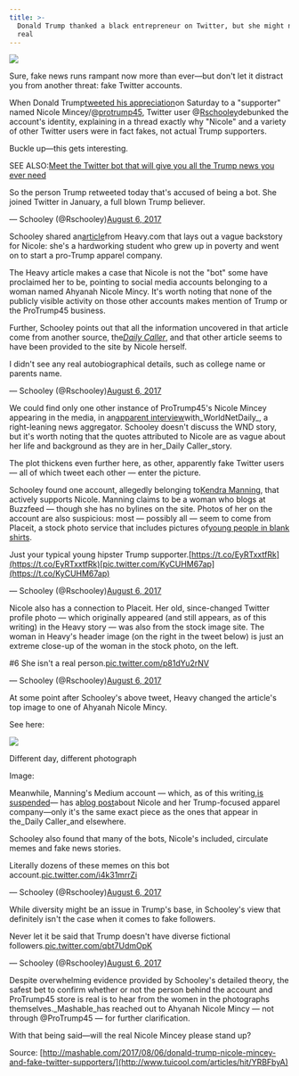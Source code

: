 ```yaml
---
title: >-
  Donald Trump thanked a black entrepreneur on Twitter, but she might not be
  real
---
```


![](http://img0.tuicool.com/JZRNZnb.jpg!web)

Sure, fake news runs rampant now more than ever—but don't let it distract you from another threat: fake Twitter accounts.

When Donald Trump[tweeted his appreciation](https://twitter.com/realDonaldTrump/status/893970139565129730)on Saturday to a "supporter" named Nicole Mincey/@[protrump45](https://twitter.com/Protrump45), Twitter user @[Rschooley](https://twitter.com/Rschooley)debunked the account's identity, explaining in a thread exactly why "Nicole" and a variety of other Twitter users were in fact fakes, not actual Trump supporters. 

Buckle up—this gets interesting.

SEE ALSO:[Meet the Twitter bot that will give you all the Trump news you ever need](http://mashable.com/2017/07/28/trumpsalert-twitter-account-trumps/)

So the person Trump retweeted today that's accused of being a bot. She joined Twitter in January, a full blown Trump believer.

— Schooley \(@Rschooley\)[August 6, 2017](https://twitter.com/Rschooley/status/894061672146411521)

Schooley shared an[article](https://heavy.com/news/2017/08/nicole-mincey-trump-store-new-jersey-who-is-gear-twitter-bio/)from Heavy.com that lays out a vague backstory for Nicole: she's a hardworking student who grew up in poverty and went on to start a pro-Trump apparel company. 

The Heavy article makes a case that Nicole is not the "bot" some have proclaimed her to be, pointing to social media accounts belonging to a woman named Ahyanah Nicole Mincy. It's worth noting that none of the publicly visible activity on those other accounts makes mention of Trump or the ProTrump45 business.

Further, Schooley points out that all the information uncovered in that article come from another source, the[_Daily Caller_](http://dailycaller.com/2017/06/05/protrump45-black-pro-trump-conservative-begins-pro-trump-empire/), and that other article seems to have been provided to the site by Nicole herself. 

I didn't see any real autobiographical details, such as college name or parents name.

— Schooley \(@Rschooley\)[August 6, 2017](https://twitter.com/Rschooley/status/894062907033505794)

We could find only one other instance of ProTrump45's Nicole Mincey appearing in the media, in an[apparent interview](http://www.wnd.com/2017/05/black-liberal-woman-dumps-obama-to-run-trump-store/)with_WorldNetDaily_, a right-leaning news aggregator. Schooley doesn't discuss the WND story, but it's worth noting that the quotes attributed to Nicole are as vague about her life and background as they are in her_Daily Caller_story.

The plot thickens even further here, as other, apparently fake Twitter users — all of which tweet each other — enter the picture.

Schooley found one account, allegedly belonging to[Kendra Manning](https://twitter.com/Kendra_manii), that actively supports Nicole. Manning claims to be a woman who blogs at Buzzfeed — though she has no bylines on the site. Photos of her on the account are also suspicious: most — possibly all — seem to come from Placeit, a stock photo service that includes pictures of[young people in blank shirts](https://blog.placeit.net/gorgeous-women-t-shirt-mockups/). 

Just your typical young hipster Trump supporter.[https://t.co/EyRTxxtfRk](https://t.co/EyRTxxtfRk)[pic.twitter.com/KyCUHM67ap](https://t.co/KyCUHM67ap)

— Schooley \(@Rschooley\)[August 6, 2017](https://twitter.com/Rschooley/status/894067731741384704)

Nicole also has a connection to Placeit. Her old, since-changed Twitter profile photo — which originally appeared \(and still appears, as of this writing\) in the Heavy story — was also from the stock image site. The woman in Heavy's header image \(on the right in the tweet below\) is just an extreme close-up of the woman in the stock photo, on the left.

\#6 She isn't a real person.[pic.twitter.com/p81dYu2rNV](https://t.co/p81dYu2rNV)

— Schooley \(@Rschooley\)[August 6, 2017](https://twitter.com/Rschooley/status/894073126195085313)

At some point after Schooley's above tweet, Heavy changed the article's top image to one of Ahyanah Nicole Mincy.

See here:

![](http://img0.tuicool.com/QjYzieA.png!web)

Different day, different photograph

Image:

Meanwhile, Manning's Medium account — which, as of this writing,[is suspended](http://www.clipular.com/c/5379377010573312.png?k=8dCYKhyoV0ao6ZLo9Dq6aJhq0TE)— has a[blog post](https://medium.com/@KendraManning/black-woman-owns-pro-trump-empire-8d98f455dcf1)about Nicole and her Trump-focused apparel company—only it's the same exact piece as the ones that appear in the_Daily Caller_and elsewhere. 

Schooley also found that many of the bots, Nicole's included, circulate memes and fake news stories.

Literally dozens of these memes on this bot account.[pic.twitter.com/i4k31mrrZi](https://t.co/i4k31mrrZi)

— Schooley \(@Rschooley\)[August 6, 2017](https://twitter.com/Rschooley/status/894071705504591872)

While diversity might be an issue in Trump's base, in Schooley's view that definitely isn't the case when it comes to fake followers.

Never let it be said that Trump doesn't have diverse fictional followers.[pic.twitter.com/qbt7UdmOpK](https://t.co/qbt7UdmOpK)

— Schooley \(@Rschooley\)[August 6, 2017](https://twitter.com/Rschooley/status/894076790729170944)

Despite overwhelming evidence provided by Schooley's detailed theory, the safest bet to confirm whether or not the person behind the account and ProTrump45 store is real is to hear from the women in the photographs themselves._Mashable_has reached out to Ahyanah Nicole Mincy — not through @ProTrump45 — for further clarification.

With that being said—will the real Nicole Mincey please stand up?

  




Source: [http://mashable.com/2017/08/06/donald-trump-nicole-mincey-and-fake-twitter-supporters/](http://www.tuicool.com/articles/hit/YRBFbyA)

